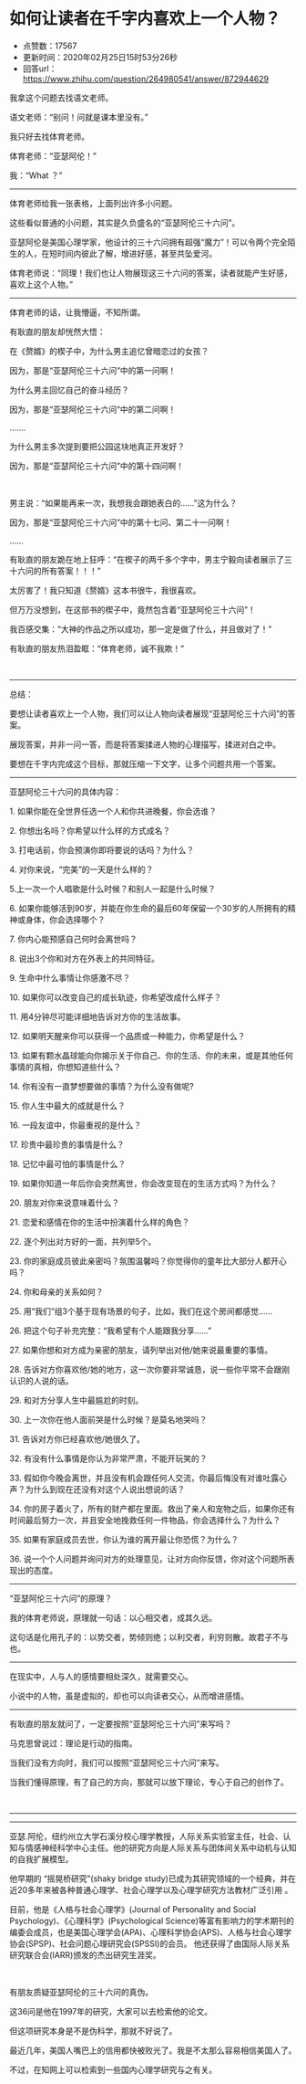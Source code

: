 # 如何让读者在千字内喜欢上一个人物？
- 点赞数：17567
- 更新时间：2020年02月25日15时53分26秒
- 回答url：https://www.zhihu.com/question/264980541/answer/872944629
<body>
 <p data-pid="AoBHmHW-">我拿这个问题去找语文老师。</p>
 <p data-pid="bTjy20sk">语文老师：“别问！问就是课本里没有。”</p>
 <p data-pid="Ub5vm2w1">我只好去找体育老师。</p>
 <p data-pid="MbnkgF_L">体育老师：“亚瑟阿伦！”</p>
 <p data-pid="9XD56lP0">我：“What ？”</p>
 <hr>
 <p data-pid="a4PjUuQn">体育老师给我一张表格，上面列出许多小问题。</p>
 <p data-pid="t_86mYUA">这些看似普通的小问题，其实是久负盛名的“亚瑟阿伦三十六问”。</p>
 <p data-pid="_iU7XlQ5">亚瑟阿伦是美国心理学家，他设计的三十六问拥有超强“魔力”！可以令两个完全陌生的人，在短时间内彼此了解，增进好感，甚至共坠爱河。</p>
 <p data-pid="QDi1JCTj">体育老师说：“同理！我们也让人物展现这三十六问的答案，读者就能产生好感，喜欢上这个人物。”</p>
 <hr>
 <p data-pid="SDxb2xzD">体育老师的话，让我懵逼，不知所谓。</p>
 <p data-pid="UzGmwf2D">有耿直的朋友却恍然大悟：</p>
 <p data-pid="s0io2VSp">在《赘婿》的楔子中，为什么男主追忆曾暗恋过的女孩？</p><a data-draft-node="block" data-draft-type="mcn-link-card" data-mcn-id="1215665351486263296"></a>
 <p data-pid="W2_huh9j">因为，那是“亚瑟阿伦三十六问”中的第一问啊！<br></p>
 <p data-pid="_s47zGOu">为什么男主回忆自己的奋斗经历？</p>
 <p data-pid="lT5vqaC8">因为，那是“亚瑟阿伦三十六问”中的第二问啊！</p>
 <p data-pid="3mrSBO0W">.......</p>
 <p data-pid="4XbaCOPc">为什么男主多次提到要把公园这块地真正开发好？</p>
 <p data-pid="iOXYUgsy">因为，那是“亚瑟阿伦三十六问”中的第十四问啊！</p>
 <p class="ztext-empty-paragraph"><br></p>
 <p data-pid="0fRwuWxf">男主说：“如果能再来一次，我想我会跟她表白的……”这为什么？</p>
 <p data-pid="NJY5UfLI">因为，那是“亚瑟阿伦三十六问”中的第十七问、第二十一问啊！</p>
 <p data-pid="0l8PQnty">......</p>
 <p data-pid="5GLOuVam">有耿直的朋友跪在地上狂呼：“在楔子的两千多个字中，男主宁毅向读者展示了三十六问的所有答案！！！”</p>
 <p data-pid="gck6RjBp">太厉害了！我只知道《赘婿》这本书很牛，我很喜欢。</p>
 <p data-pid="ZfoFkYJG">但万万没想到，在这部书的楔子中，竟然包含着“亚瑟阿伦三十六问”！</p>
 <p data-pid="oUIwgKWF">我百感交集：“大神的作品之所以成功，那一定是做了什么，并且做对了！”</p>
 <p data-pid="hrqFchsv">有耿直的朋友热泪盈眶：“体育老师，诚不我欺！”</p>
 <p class="ztext-empty-paragraph"><br></p>
 <hr>
 <p data-pid="FWUh0pHg">总结：</p>
 <p data-pid="gS4cYYY4">要想让读者喜欢上一个人物，我们可以让人物向读者展现“亚瑟阿伦三十六问”的答案。</p>
 <p data-pid="ZguGJRdY">展现答案，并非一问一答，而是将答案揉进人物的心理描写，揉进对白之中。</p>
 <p data-pid="rqDQbQwX">要想在千字内完成这个目标，那就压缩一下文字，让多个问题共用一个答案。</p>
 <hr>
 <p data-pid="TdnuVn8Q">亚瑟阿伦三十六问的具体内容：</p>
 <p data-pid="SmTKSFhM">1. 如果你能在全世界任选一个人和你共进晚餐，你会选谁？</p>
 <p data-pid="tnWeZ9xv">2. 你想出名吗？你希望以什么样的方式成名？</p>
 <p data-pid="CC5om_eh">3. 打电话前，你会预演你即将要说的话吗？为什么？</p>
 <p data-pid="OUWvgSdC">4. 对你来说，“完美”的一天是什么样的？</p>
 <p data-pid="L7utNODh">5.上一次一个人唱歌是什么时候？和别人一起是什么时候？</p>
 <p data-pid="IR5TjqH5">6. 如果你能够活到90岁，并能在你生命的最后60年保留一个30岁的人所拥有的精神或身体，你会选择哪个？</p>
 <p data-pid="sIXw5rju">7. 你内心能预感自己何时会离世吗？</p>
 <p data-pid="MHup7nlr">8. 说出3个你和对方在外表上的共同特征。</p>
 <p data-pid="O0mJuCgJ">9. 生命中什么事情让你感激不尽？</p>
 <p data-pid="He7gWkc_">10. 如果你可以改变自己的成长轨迹，你希望改成什么样子？</p>
 <p data-pid="ZO_HxyrM">11. 用4分钟尽可能详细地告诉对方你的生活故事。</p>
 <p data-pid="JpSepom6">12. 如果明天醒来你可以获得一个品质或一种能力，你希望是什么？</p>
 <p data-pid="vJ_1k6vA">13. 如果有颗水晶球能向你揭示关于你自己、你的生活、你的未来，或是其他任何事情的真相，你想知道些什么？</p>
 <p data-pid="AGsL5UtD">14. 你有没有一直梦想要做的事情？为什么没有做呢?</p>
 <p data-pid="m_XEV_-s">15. 你人生中最大的成就是什么？</p>
 <p data-pid="ZOgtQRVE">16. 一段友谊中，你最重视的是什么？</p>
 <p data-pid="Jw0JQLR1">17. 珍贵中最珍贵的事情是什么？</p>
 <p data-pid="OyM4V9oo">18. 记忆中最可怕的事情是什么？</p>
 <p data-pid="TntyF25k">19. 如果你知道一年后你会突然离世，你会改变现在的生活方式吗？为什么？</p>
 <p data-pid="dJf7aEEe">20. 朋友对你来说意味着什么？</p>
 <p data-pid="UiBNr5kz">21. 恋爱和感情在你的生活中扮演着什么样的角色？</p>
 <p data-pid="sFqQeTfn">22. 逐个列出对方好的一面，共列举5个。</p>
 <p data-pid="hHQQWLCR">23. 你的家庭成员彼此亲密吗？氛围温馨吗？你觉得你的童年比大部分人都开心吗？</p>
 <p data-pid="NQ4gQPxX">24. 你和母亲的关系如何？</p>
 <p data-pid="3i9_CU2l">25. 用“我们”组3个基于现有场景的句子，比如，我们在这个房间都感觉……</p>
 <p data-pid="T3IO3Y8V">26. 把这个句子补充完整：“我希望有个人能跟我分享……”</p>
 <p data-pid="rUNOnrZ8">27. 如果你想和对方成为亲密的朋友，请列举出对他/她来说最重要的事情。</p>
 <p data-pid="AVCPCoOJ">28. 告诉对方你喜欢他/她的地方，这一次你要非常诚恳，说一些你平常不会跟刚认识的人说的话。</p>
 <p data-pid="iyIK8Gr4">29. 和对方分享人生中最尴尬的时刻。</p>
 <p data-pid="qv2ut1zp">30. 上一次你在他人面前哭是什么时候？是莫名地哭吗？</p>
 <p data-pid="TSSX70Lr">31. 告诉对方你已经喜欢他/她很久了。</p>
 <p data-pid="2a7oHNoS">32. 有没有什么事情是你认为非常严肃，不能开玩笑的？</p>
 <p data-pid="moj5tFDF">33. 假如你今晚会离世，并且没有机会跟任何人交流，你最后悔没有对谁吐露心声？为什么到现在还没有对这个人说出想说的话？</p>
 <p data-pid="GEXwAV8V">34. 你的房子着火了，所有的财产都在里面。救出了亲人和宠物之后，如果你还有时间最后努力一次，并且安全地挽救任何一件物品，你会选择什么？为什么？</p>
 <p data-pid="X0s7K70Z">35. 如果有家庭成员去世，你认为谁的离开最让你恐慌？为什么？</p>
 <p data-pid="CBuUk5YS">36. 说一个个人问题并询问对方的处理意见，让对方向你反馈，你对这个问题所表现出的态度。</p>
 <hr>
 <p data-pid="mhFa6dfA">“亚瑟阿伦三十六问”的原理？</p>
 <p data-pid="B17dSxP2">我的体育老师说，原理就一句话：以心相交者，成其久远。</p>
 <p data-pid="59Gzfywi">这句话是化用孔子的：以势交者，势倾则绝；以利交者，利穷则散。故君子不与也。</p>
 <hr>
 <p data-pid="zpft53Pm">在现实中，人与人的感情要相处深久，就需要交心。</p>
 <p data-pid="nv1Bnk9z">小说中的人物，虽是虚拟的，却也可以向读者交心，从而增进感情。</p>
 <hr>
 <p data-pid="n7e03vaG">有耿直的朋友就问了，一定要按照“亚瑟阿伦三十六问”来写吗？</p>
 <p data-pid="qP03_rUR">马克思曾说过：理论是行动的指南。</p>
 <p data-pid="9kDivuPl">当我们没有方向时，我们可以按照“亚瑟阿伦三十六问”来写。</p>
 <p data-pid="wRP10TM4">当我们懂得原理，有了自己的方向，那就可以放下理论，专心于自己的创作了。</p>
 <p class="ztext-empty-paragraph"><br></p>
 <hr>
 <hr>
 <p data-pid="PoQISMEC">亚瑟.阿伦，纽约州立大学石溪分校心理学教授，人际关系实验室主任，社会、认知与情感神经科学中心主任。他的研究方向是人际关系与团体间关系中动机与认知的自我扩展模型。</p>
 <p data-pid="hC1gbHmB">他早期的 “摇晃桥研究”(shaky bridge study)已成为其研究领域的一个经典，并在近20多年来被各种普通心理学、社会心理学以及心理学研究方法教材广泛引用 。</p>
 <p data-pid="nUtgpOy_">目前，他是《人格与社会心理学》(Journal of Personality and Social Psychology)、《心理科学》(Psychological Science)等富有影响力的学术期刊的编委会成员，也是美国心理学会(APA)、心理科学协会(APS)、人格与社会心理学协会(SPSP)、社会问题心理研究会(SPSSI)的会员。 他还获得了由国际人际关系研究联合会(IARR)颁发的杰出研究生涯奖。</p>
 <p class="ztext-empty-paragraph"><br></p>
 <p data-pid="hqEqR_iv">有朋友质疑亚瑟阿伦的三十六问的真伪。</p>
 <p data-pid="QYK3mXrk">这36问是他在1997年的研究，大家可以去检索他的论文。</p>
 <p data-pid="jFYXr6wO">但这项研究本身是不是伪科学，那就不好说了。</p>
 <p data-pid="RhIGatVH">最近几年，美国人嘴巴上的信用都快被败光了。我是不太那么容易相信美国人了。</p>
 <p data-pid="qr6RNrNW">不过，在知网上可以检索到一些国内心理学研究与之有关。</p>
</body>